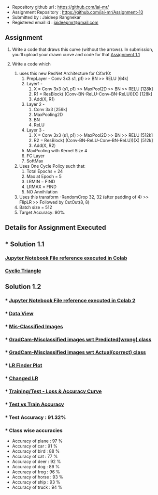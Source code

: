 * Repository github url : https://github.com/jai-mr/
* Assignment Repository : https://github.com/jai-mr/Assignment-10
* Submitted by : Jaideep Rangnekar
* Registered email id : jaideepmr@gmail.com

## Assignment

1. Write a code that draws this curve (without the arrows). In submission, you'll upload your drawn curve and code for that
[Assignment 1.1](https://github.com/jai-mr/Assignment-11/blob/main/content/images/Assignment_1.png)

2. Write a code which
    1. uses this new ResNet Architecture for Cifar10:
        1. PrepLayer - Conv 3x3 s1, p1) >> BN >> RELU [64k]
        2. Layer1 -
            1. X = Conv 3x3 (s1, p1) >> MaxPool2D >> BN >> RELU [128k]
            2. R1 = ResBlock( (Conv-BN-ReLU-Conv-BN-ReLU))(X) [128k] 
            3. Add(X, R1)
        3. Layer 2 -
            1. Conv 3x3 [256k]
            2. MaxPooling2D
            3. BN
            4. ReLU
        4. Layer 3 -
            1. X = Conv 3x3 (s1, p1) >> MaxPool2D >> BN >> RELU [512k]
            2. R2 = ResBlock( (Conv-BN-ReLU-Conv-BN-ReLU))(X) [512k]
            3. Add(X, R2)
        5. MaxPooling with Kernel Size 4
        6. FC Layer 
        7. SoftMax
    2. Uses One Cycle Policy such that:
        1. Total Epochs = 24
        2. Max at Epoch = 5
        3. LRMIN = FIND
        4. LRMAX = FIND
        5. NO Annihilation
    3. Uses this transform -RandomCrop 32, 32 (after padding of 4) >> FlipLR >> Followed by CutOut(8, 8)
    4. Batch size = 512
    5. Target Accuracy: 90%. 


## Details for Assignment Executed

## * Solution 1.1
### [Jupyter Notebook File reference executed in Colab](https://github.com/jai-mr/Assignment-11/blob/main/11.1_CodeFinal.ipynb)

### [Cyclic Triangle](https://github.com/jai-mr/Assignment-11/blob/main/content/images/0_CyclicTriangle.png)

## Solution 1.2
### * [Jupyter Notebook File reference executed in Colab 2](https://github.com/jai-mr/Assignment-11/blob/main/11_2_CodeFinal.ipynb)



### * [Data View](https://github.com/jai-mr/Assignment-11/blob/main/content/images/1_DataView.png)

### * [Mis-Classified Images](https://github.com/jai-mr/Assignment-11/blob/main/content/images/3_MisClassified.png)

### * [GradCam-Misclassified images wrt Predicted(wrong) class](https://github.com/jai-mr/Assignment-11/blob/main/content/images/4_GradCam-Misclassified%20images%20wrt%20Predicted(wrong)%20class.png)

### * [GradCam-Misclassified images wrt Actual(correct) class](https://github.com/jai-mr/Assignment-11/blob/main/content/images/5_GradCam-Misclassified%20images%20wrt%20Actual(correct)%20class.png)

### * [LR Finder Plot](https://github.com/jai-mr/Assignment-11/blob/main/content/images/2_LRFinderPlot.png)

### * [Changed LR](https://github.com/jai-mr/Assignment-11/blob/main/content/images/8_ChangeLR.png)

### * [Training/Test - Loss & Accuracy Curve](https://github.com/jai-mr/Assignment-11/blob/main/content/images/6_Loss-Accuracy%20Plot%20for%20Train%20and%20Test.png)

### * [Test vs Train Accuracy](https://github.com/jai-mr/Assignment-11/blob/main/content/images/7_TestvsTrain.png)

### * Test Accuracy : 91.32%

### * Class wise accuracies
* Accuracy of plane : 97 %
* Accuracy of   car : 91 %
* Accuracy of  bird : 88 %
* Accuracy of   cat : 77 %
* Accuracy of  deer : 92 %
* Accuracy of   dog : 89 %
* Accuracy of  frog : 96 %
* Accuracy of horse : 93 %
* Accuracy of  ship : 93 %
* Accuracy of truck : 94 %

